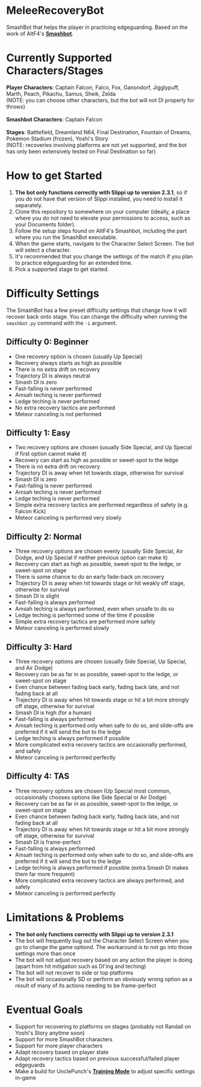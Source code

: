 # MeleeRecoveryBot
SmashBot that helps the player in practicing edgeguarding. Based on the work of AltF4's **[Smashbot](https://github.com/altf4/SmashBot)**.

# Currently Supported Characters/Stages
**Player Characters**: Captain Falcon, Falco, Fox, Ganondorf, Jigglypuff, Marth, Peach, Pikachu, Samus, Sheik, Zelda<br>
(NOTE: you can choose other characters, but the bot will not DI properly for throws)<br>
<br>
**Smashbot Characters**: Captain Falcon<br>
<br>
**Stages**: Battlefield, Dreamland N64, Final Destination, Fountain of Dreams, Pokemon Stadium (frozen), Yoshi's Story<br>
(NOTE: recoveries involving platforms are not yet supported, and the bot has only been extensively tested on Final Destination so far)

# How to get Started
1. **The bot only functions correctly with Slippi up to version 2.3.1**, so if you do not have that version of Slippi installed, you need to install it separately.
2. Clone this repository to somewhere on your computer (ideally, a place where you do not need to elevate your permissions to access, such as your Documents folder).
3. Follow the setup steps found on AltF4's Smashbot, including the part where you run the SmashBot executable.
4. When the game starts, navigate to the Character Select Screen. The bot will select a character.
5. It's recommended that you change the settings of the match if you plan to practice edgeguarding for an extended time.
6. Pick a supported stage to get started.

# Difficulty Settings
The SmashBot has a few preset difficulty settings that change how it will recover back onto stage. You can change the difficulty when running the <code>smashbot.py</code> command with the <code>-i</code> argument.
## Difficulty 0: Beginner
- One recovery option is chosen (usually Up Special)
- Recovery always starts as high as possible
- There is no extra drift on recovery
- Trajectory DI is always neutral
- Smash DI is zero
- Fast-falling is never performed
- Amsah teching is never performed
- Ledge teching is never performed
- No extra recovery tactics are performed
- Meteor canceling is not performed
## Difficulty 1: Easy
- Two recovery options are chosen (usually Side Special, and Up Special if first option cannot make it)
- Recovery can start as high as possible or sweet-spot to the ledge
- There is no extra drift on recovery
- Trajectory DI is away when hit towards stage, otherwise for survival
- Smash DI is zero
- Fast-falling is never performed
- Amsah teching is never performed
- Ledge teching is never performed
- Simple extra recovery tactics are performed regardless of safety (e.g. Falcon Kick)
- Meteor canceling is performed very slowly
## Difficulty 2: Normal
- Three recovery options are chosen evenly (usually Side Special, Air Dodge, and Up Special if neither previous option can make it)
- Recovery can start as high as possible, sweet-spot to the ledge, or sweet-spot on stage
- There is some chance to do an early fade-back on recovery
- Trajectory DI is away when hit towards stage or hit weakly off stage, otherwise for survival
- Smash DI is slight
- Fast-falling is always performed
- Amsah teching is always performed, even when unsafe to do so
- Ledge teching is performed some of the time if possible
- Simple extra recovery tactics are performed more safely
- Meteor canceling is performed slowly
## Difficulty 3: Hard
- Three recovery options are chosen (usually Side Special, Up Special, and Air Dodge)
- Recovery can be as far in as possible, sweet-spot to the ledge, or sweet-spot on stage
- Even chance between fading back early, fading back late, and not fading back at all
- Trajectory DI is away when hit towards stage or hit a bit more strongly off stage, otherwise for survival
- Smash DI is high (for a human)
- Fast-falling is always performed
- Amsah teching is performed only when safe to do so, and slide-offs are preferred if it will send the bot to the ledge
- Ledge teching is always performed if possible
- More complicated extra recovery tactics are occasionally performed, and safely
- Meteor canceling is performed perfectly
## Difficulty 4: TAS
- Three recovery options are chosen (Up Special most common, occaisionally chooses options like Side Special or Air Dodge)
- Recovery can be as far in as possible, sweet-spot to the ledge, or sweet-spot on stage
- Even chance between fading back early, fading back late, and not fading back at all
- Trajectory DI is away when hit towards stage or hit a bit more strongly off stage, otherwise for survival
- Smash DI is frame-perfect
- Fast-falling is always performed
- Amsah teching is performed only when safe to do so, and slide-offs are preferred if it will send the bot to the ledge
- Ledge teching is always performed if possible (extra Smash DI makes them far more frequent)
- More complicated extra recovery tactics are always performed, and safely
- Meteor canceling is performed perfectly

# Limitations & Problems
- **The bot only functions correctly with Slippi up to version 2.3.1**
- The bot will frequently bug out the Character Select Screen when you go to change the game optiond. The workaround is to not go into those settings more than once
- The bot will not adjust recovery based on any action the player is doing (apart from hit mitigation such as DI'ing and teching)
- The bot will not recover to side or top platforms
- The bot will occasionally SD or perform an obviously wrong option as a result of many of its actions needing to be frame-perfect

# Eventual Goals
- Support for recovering to platforms on stages (probably not Randall on Yoshi's Story anytime soon)
- Support for more SmashBot characters
- Support for more player characters
- Adapt recovery based on player state
- Adapt recovery tactics based on previous successful/failed player edgeguards
- Make a build for UnclePunch's **[Training Mode](https://github.com/UnclePunch/Training-Mode)** to adjust specific settings in-game
